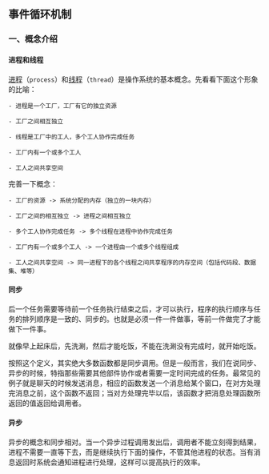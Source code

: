 ## 事件循环机制

### 一、概念介绍

#### 进程和线程

[进程](https://zh.wikipedia.org/zh-cn/进程)（`process`）和[线程](https://zh.wikipedia.org/zh-cn/线程)（`thread`）是操作系统的基本概念。先看看下面这个形象的比喻：

```
- 进程是一个工厂，工厂有它的独立资源

- 工厂之间相互独立

- 线程是工厂中的工人，多个工人协作完成任务

- 工厂内有一个或多个工人

- 工人之间共享空间
```

完善一下概念：

```
- 工厂的资源 -> 系统分配的内存（独立的一块内存）

- 工厂之间的相互独立 -> 进程之间相互独立

- 多个工人协作完成任务 -> 多个线程在进程中协作完成任务

- 工厂内有一个或多个工人 -> 一个进程由一个或多个线程组成

- 工人之间共享空间 -> 同一进程下的各个线程之间共享程序的内存空间（包括代码段、数据集、堆等）
```



#### 同步

后一个任务需要等待前一个任务执行结束之后，才可以执行，程序的执行顺序与任务的排列顺序是一致的、同步的。也就是必须一件一件做事，等前一件做完了才能做下一件事。

就像早上起床后，先洗涮，然后才能吃饭，不能在洗涮没有完成时，就开始吃饭。

按照这个定义，其实绝大多数函数都是同步调用。但是一般而言，我们在说同步、异步的时候，特指那些需要其他部件协作或者需要一定时间完成的任务。最常见的例子就是聊天的时候发送消息，相应的函数发送一个消息给某个窗口，在对方处理完消息之前，这个函数不返回；当对方处理完毕以后，该函数才把消息处理函数所返回的值返回给调用者。



#### 异步

异步的概念和同步相对。当一个异步过程调用发出后，调用者不能立刻得到结果，进程不需要一直等下去，而是继续执行下面的操作，不管其他进程的状态。当有消息返回时系统会通知进程进行处理，这样可以提高执行的效率。
